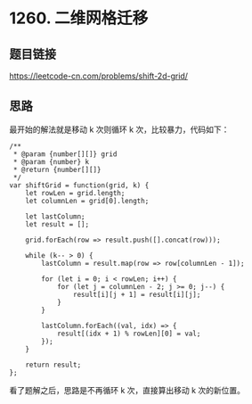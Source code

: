 # 1260. 二维网格迁移

## 题目链接

https://leetcode-cn.com/problems/shift-2d-grid/

## 思路

最开始的解法就是移动 k 次则循环 k 次，比较暴力，代码如下：

```
/**
 * @param {number[][]} grid
 * @param {number} k
 * @return {number[][]}
 */
var shiftGrid = function(grid, k) {
    let rowLen = grid.length;
    let columnLen = grid[0].length;
    
    let lastColumn;
    let result = [];

    grid.forEach(row => result.push([].concat(row)));

    while (k-- > 0) {
        lastColumn = result.map(row => row[columnLen - 1]);
        
        for (let i = 0; i < rowLen; i++) {
            for (let j = columnLen - 2; j >= 0; j--) {
                result[i][j + 1] = result[i][j]; 
            }
        }

        lastColumn.forEach((val, idx) => {
            result[(idx + 1) % rowLen][0] = val;
        });
    }

    return result;
};
```

看了题解之后，思路是不再循环 k 次，直接算出移动 k 次的新位置。
